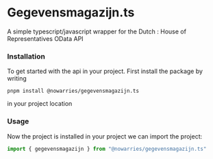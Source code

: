 # Gegevensmagazijn.ts
A simple typescript/javascript wrapper for the Dutch : House of Representatives OData API

### Installation
To get started with the api in your project. First install the package by writing

`pnpm install @nowarries/gegevensmagazijn.ts`

in your project location

### Usage
Now the project is installed in your project we can import the project:
```typescript
import { gegevensmagazijn } from "@nowarries/gegevensmagazijn.ts"
```
